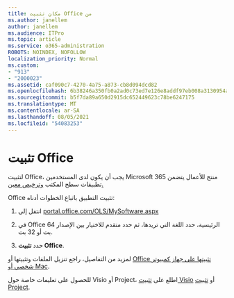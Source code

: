 ```yaml
---
title: مكان تثبيت Office من
ms.author: janellem
author: janellem
ms.audience: ITPro
ms.topic: article
ms.service: o365-administration
ROBOTS: NOINDEX, NOFOLLOW
localization_priority: Normal
ms.custom:
- "913"
- "2000023"
ms.assetid: caf090c7-4270-4a75-a873-cb8d094dcd82
ms.openlocfilehash: 6b38246a350fb0a2ad0c73ed7e126e8addf97eb008a3130954a2c01ecc8f4eaf
ms.sourcegitcommit: b5f7da89a650d2915dc652449623c78be6247175
ms.translationtype: MT
ms.contentlocale: ar-SA
ms.lasthandoff: 08/05/2021
ms.locfileid: "54083253"
---
```

# <a name="install-office"></a>تثبيت Office

لتثبيت Office، يجب أن يكون [](https://support.office.com/article/f8ab5e25-bf3f-4a47-b264-174b1ee925fd?wt.mc_id=Alchemy_ClientDIA) لدى المستخدمين Microsoft 365 منتج للأعمال يتضمن تطبيقات سطح المكتب [وترخيص معين.](https://docs.microsoft.com/microsoft-365/admin/add-users/add-users)
  
Office تثبيت التطبيق باتباع الخطوات أدناه:
  
1. انتقل إلى [portal.office.com/OLS/MySoftware.aspx](https://portal.office.com/OLS/MySoftware.aspx)

2. في Office الرئيسية، حدد اللغة التي تريدها،  ثم حدد متقدم للاختيار بين الإصدار 64 بت أو 32 بت.

3. حدد **تثبيت Office**.

لمزيد من التفاصيل، راجع تنزيل الملفات وتثبيتها أو [Office تثبيتها على جهاز كمبيوتر شخصي أو Mac](https://support.office.com/article/4414eaaf-0478-48be-9c42-23adc4716658?wt.mc_id=Alchemy_ClientDIA).
  
للحصول على تعليمات خاصة حول Visio أو Project، اطلع على [تثبيت Visio](https://support.office.com/article/f98f21e3-aa02-4827-9167-ddab5b025710) أو [تثبيت Project](https://support.office.com/article/7059249b-d9fe-4d61-ab96-5c5bf435f281).
